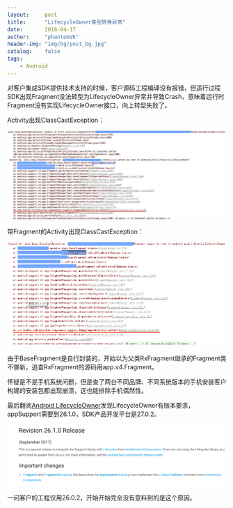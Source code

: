 ```yaml
---
layout:     post
title:      "LifecycleOwner类型转换异常"
date:       2018-04-17
author:     "phantomVK"
header-img: "img/bg/post_bg.jpg"
catalog:    false
tags:
    - Android
---
```




对客户集成SDK提供技术支持的时候，客户源码工程编译没有报错，但运行过程SDK出现Fragment没法转型为LifecycleOwner异常并导致Crash，意味着运行时Fragment没有实现LifecycleOwner接口，向上转型失败了。

Activity出现ClassCastException：

![错误日志](/img/images/LifecycleOwner_CCE_0.jpg)

带Fragment的Activity出现ClassCastException：

![错误日志](/img/images/LifecycleOwner_CCE_1.png)

由于BaseFragment是自行封装的，开始以为父类RxFragment继承的Fragment类不够新，追查RxFragment的源码用app.v4.Fragment。

怀疑是不是手机系统问题，但是查了两台不同品牌、不同系统版本的手机安装客户构建的安装包都出现崩溃，这也能排除手机偶然性。

最后翻阅[Android LifecycleOwner](https://developer.android.com/topic/libraries/support-library/revisions.html#26-1-0)发现LifecycleOwner有版本要求，appSupport需要到26.1.0，SDK产品开发平台是27.0.2。

![错误日志](/img/images/LifecycleOwner_26.1.0.png)

一问客户的工程仅用26.0.2，开始开始完全没有意料到的是这个原因。


